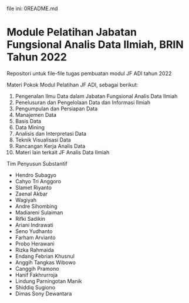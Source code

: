 file ini: 0README.md

# Module Pelatihan Jabatan Fungsional Analis Data Ilmiah, BRIN Tahun 2022

Repositori untuk file-file tugas pembuatan modul JF ADI tahun 2022

Materi Pokok Modul Pelatihan JF ADI, sebagai berikut: 
1. Pengenalan Ilmu Data dalam Jabatan Fungsional Analis Data Ilmiah
2. Penelusuran dan Pengelolaan Data dan Informasi Ilmiah
3. Pengumpulan dan Persiapan Data
4. Manajemen Data
5. Basis Data
6. Data Mining
7. Analisis dan Interpretasi Data
8. Teknik Visualisasi Data
9. Rancangan Kerja Analis Data
10. Materi lain terkait JF Analis Data Ilmiah

Tim Penyusun Substantif
* Hendro Subagyo
* Cahyo Tri Anggoro
* Slamet Riyanto
* Zaenal Akbar
* Wagiyah
* Andre Sihombing
* Madiareni Sulaiman
* Rifki Sadikin
* Ariani Indrawati
* Seno Yudhanto
* Farham Arvianto
* Probo Herawani
* Rizka Rahmaida
* Endang Febrian Khusnul
* Anggih Tangkas Wibowo
* Canggih Pramono
* Hanif Fakhrurroja
* Lindung Parningotan Manik
* Shiddiq Sugiono
* Dimas Sony Dewantara
